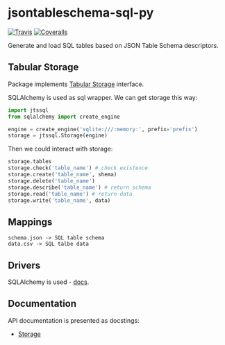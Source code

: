 # jsontableschema-sql-py

[![Travis](https://img.shields.io/travis/okfn/jsontableschema-sql-py/update.svg)](https://travis-ci.org/okfn/jsontableschema-sql-py)
[![Coveralls](http://img.shields.io/coveralls/okfn/jsontableschema-sql-py/update.svg)](https://coveralls.io/r/okfn/jsontableschema-sql-py?branch=update)

Generate and load SQL tables based on JSON Table Schema descriptors.

## Tabular Storage

Package implements [Tabular Storage](https://github.com/okfn/datapackage-storage-py#tabular-storage) interface.

SQLAlchemy is used as sql wrapper. We can get storage this way:

```python
import jtssql
from sqlalchemy import create_engine

engine = create_engine('sqlite:///:memory:', prefix='prefix')
storage = jtssql.Storage(engine)
```

Then we could interact with storage:

```python
storage.tables
storage.check('table_name') # check existence
storage.create('table_name', shema)
storage.delete('table_name')
storage.describe('table_name') # return schema
storage.read('table_name') # return data
storage.write('table_name', data)
```

## Mappings

```
schema.json -> SQL table schema
data.csv -> SQL talbe data
```

## Drivers

SQLAlchemy is used - [docs](http://www.sqlalchemy.org/).

## Documentation

API documentation is presented as docstings:
- [Storage](https://github.com/okfn/jsontableschema-sql-py/blob/master/jtssql/storage.py)
